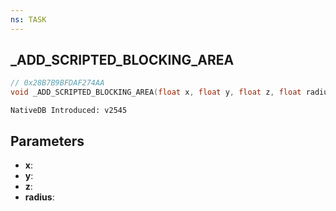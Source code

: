 ```yaml
---
ns: TASK 
---
```


## _ADD_SCRIPTED_BLOCKING_AREA

```c
// 0x28B7B9BFDAF274AA 
void _ADD_SCRIPTED_BLOCKING_AREA(float x, float y, float z, float radius);
```

```
NativeDB Introduced: v2545
```

## Parameters
* **x**:
* **y**:
* **z**:
* **radius**:
